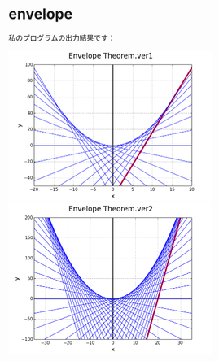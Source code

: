 envelope
========

私のプログラムの出力結果です：

<img src="envelope0.png" alt="envelope0" width="400"/>
<img src="envelope1.png" alt="envelope1" width="400"/>
